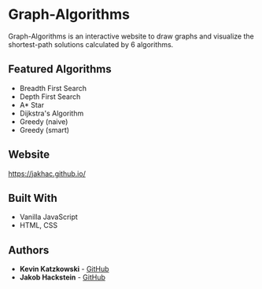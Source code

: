 # Graph-Algorithms

Graph-Algorithms is an interactive website to draw graphs and visualize the shortest-path solutions calculated by 6 algorithms.

## Featured Algorithms

- Breadth First Search
- Depth First Search
- A\* Star
- Dijkstra's Algorithm
- Greedy (naive)
- Greedy (smart)

## Website

https://jakhac.github.io/

## Built With

- Vanilla JavaScript
- HTML, CSS

## Authors

- **Kevin Katzkowski** - [GitHub](https://github.com/katzkowski)
- **Jakob Hackstein** - [GitHub](https://github.com/jakhac)
